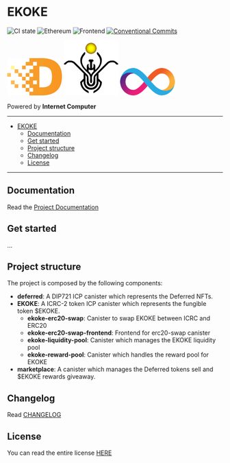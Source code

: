 # EKOKE

![CI state](https://github.com/EKOKEtoken/ekoke/workflows/build-test/badge.svg)
![Ethereum](https://github.com/EKOKEtoken/ekoke/workflows/ethereum/badge.svg)
![Frontend](https://github.com/EKOKEtoken/ekoke/workflows/frontend/badge.svg)
[![Conventional Commits](https://img.shields.io/badge/Conventional%20Commits-1.0.0-%23FE5196?logo=conventionalcommits&logoColor=white)](https://conventionalcommits.org)

<img src="./assets/images/deferred-logo.png" alt="deferred logo" width="128" />

<img src="./assets/images/ekoke-logo.png" alt="ekoke logo" width="128" />

<img src="./assets/images/icp-logo.svg" alt="icp-logo" width="128" />

Powered by **Internet Computer**

---

- [EKOKE](#ekoke)
  - [Documentation](#documentation)
  - [Get started](#get-started)
  - [Project structure](#project-structure)
  - [Changelog](#changelog)
  - [License](#license)

---

## Documentation

Read the [Project Documentation](./docs/README.md)

## Get started

...

## Project structure

The project is composed by the following components:

- **deferred**: A DIP721 ICP canister which represents the Deferred NFTs.
- **EKOKE**: A ICRC-2 token ICP canister which represents the fungible token $EKOKE.
  - **ekoke-erc20-swap**: Canister to swap EKOKE between ICRC and ERC20
  - **ekoke-erc20-swap-frontend**: Frontend for erc20-swap canister
  - **ekoke-liquidity-pool**: Canister which manages the EKOKE liquidity pool
  - **ekoke-reward-pool**: Canister which handles the reward pool for EKOKE
- **marketplace**: A canister which manages the Deferred tokens sell and $EKOKE rewards giveaway.

## Changelog

Read [CHANGELOG](./CHANGELOG.md)

## License

You can read the entire license [HERE](LICENSE)
